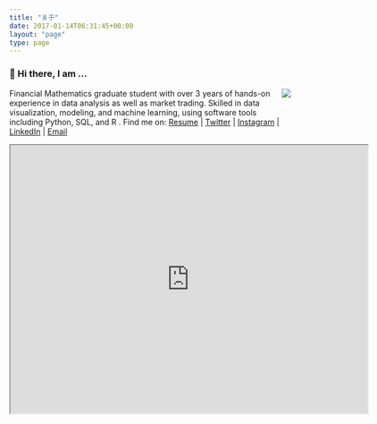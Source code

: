 ```yaml
---
title: "关于"
date: 2017-01-14T06:31:45+00:00
layout: "page"
type: page
---
```

### 👋 Hi there, I am ...

<img align="right" src="https://github-readme-stats.vercel.app/api?username=Bazinga-0411&show_icons=true&icon_color=0366d6&bg_color=ffffff&hide_title=true" />

Financial Mathematics graduate student with over 3 years of hands-on experience in data analysis as well as market trading. Skilled in data visualization, modeling, and machine learning, using software tools including Python, SQL, and R .
Find me on: [Resume](https://github.com/Bazinga-0411/resume/releases/download/main/resume.pdf) | [Twitter](https://twitter.com/Bazinga419) | [Instagram](https://www.instagram.com/lilyhuanglalala/) | [LinkedIn](https://www.linkedin.com/in/QinyangHuang/) | [Email](mailto:qhuang26@ncsu.edu)

<iframe src="https://drive.google.com/file/d/1z4X1qdWD36Ex3z3n95z0LHZNu-aGCFHA/preview" width="640" height="480" allow="autoplay"></iframe>